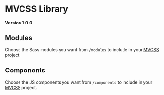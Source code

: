 # MVCSS Library

**Version 1.0.0**

## Modules

Choose the Sass modules you want from `/modules` to include in your [MVCSS](http://mvcss.github.io/) project.

## Components

Choose the JS components you want from `/components` to include in your [MVCSS](http://mvcss.github.io/) project.
